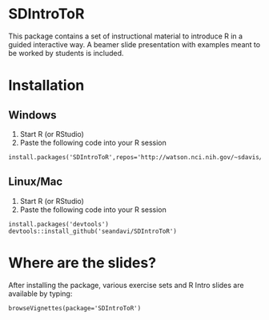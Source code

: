 # SDIntroToR

This package contains a set of instructional material to introduce R in a guided interactive way.  A beamer slide presentation with examples meant to be worked by students is included.

# Installation

## Windows

1. Start R (or RStudio)
2. Paste the following code into your R session

```{r}
install.packages('SDIntroToR',repos='http://watson.nci.nih.gov/~sdavis/software/R')
```

## Linux/Mac 

1. Start R (or RStudio)
2. Paste the following code into your R session

```{r}
install.packages('devtools')
devtools::install_github('seandavi/SDIntroToR')
```

# Where are the slides?

After installing the package, various exercise sets and R Intro slides are available by typing:

```{r}
browseVignettes(package='SDIntroToR')
```

